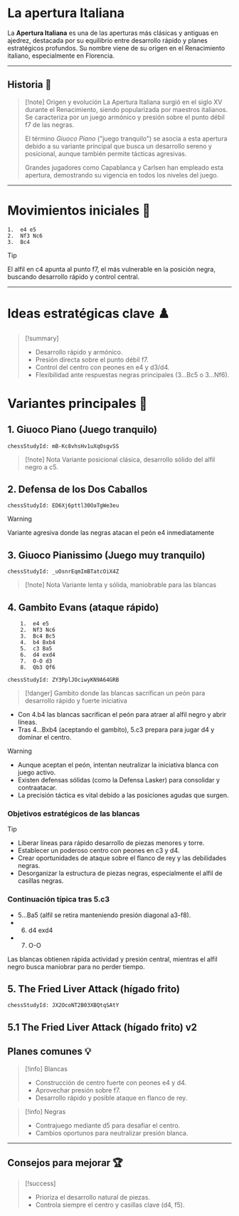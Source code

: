 # La apertura Italiana

La **Apertura Italiana** es una de las aperturas más clásicas y antiguas en ajedrez, destacada por su equilibrio entre desarrollo rápido y planes estratégicos profundos. Su nombre viene de su origen en el Renacimiento italiano, especialmente en Florencia.

---
## Historia 📜

> [!note] Origen y evolución
> La Apertura Italiana surgió en el siglo XV durante el Renacimiento, siendo popularizada por maestros italianos. Se caracteriza por un juego armónico y presión sobre el punto débil f7 de las negras.  
>  
> El término *Giuoco Piano* ("juego tranquilo") se asocia a esta apertura debido a su variante principal que busca un desarrollo sereno y posicional, aunque también permite tácticas agresivas.  
>  
> Grandes jugadores como Capablanca y Carlsen han empleado esta apertura, demostrando su vigencia en todos los niveles del juego.  

---
# Movimientos iniciales 🎯

	1.	e4 e5
	2.	Nf3 Nc6
	3.	Bc4

> [!tip]
El alfil en c4 apunta al punto f7, el más vulnerable en la posición negra, buscando desarrollo rápido y control central.

---

# Ideas estratégicas clave ♟️

> [!summary]  
> - Desarrollo rápido y armónico.  
> - Presión directa sobre el punto débil f7.  
> - Control del centro con peones en e4 y d3/d4.  
> - Flexibilidad ante respuestas negras principales (3…Bc5 o 3…Nf6).

# Variantes principales  🚀

## 1. Giuoco Piano (Juego tranquilo)

 ```chessStudy
chessStudyId: mB-Kc8vhsHv1uXqOsgvSS
``` 

> [!note] Nota
> Variante posicional clásica, desarrollo sólido del alfil negro a c5.

## 2. Defensa de los Dos Caballos

```chessStudy
chessStudyId: ED6Xj6pttl30OaTgWe3eu
```

> [!warning]
> Variante agresiva donde las negras atacan el peón e4 inmediatamente

## 3. Giuoco Pianissimo (Juego muy tranquilo)

```chessStudy
chessStudyId: _uOsnrEqmImBTatcOiX4Z
```

> [!note] Nota
>  Variante lenta y sólida, maniobrable para las blancas

## 4. Gambito Evans (ataque rápido)

```chessStudy
	1.	e4 e5
	2.	Nf3 Nc6
	3.	Bc4 Bc5
	4.	b4 Bxb4
	5.	c3 Ba5
	6.	d4 exd4
	7.	O-O d3
	8.	Qb3 Qf6
```
```chessStudy
chessStudyId: ZY3PplJOciwyKN9A64GRB
```

> [!danger]
> Gambito donde las blancas sacrifican un peón para desarrollo rápido y fuerte iniciativa

- Con 4.b4 las blancas sacrifican el peón para atraer al alfil negro y abrir líneas.
- Tras 4...Bxb4 (aceptando el gambito), 5.c3 prepara para jugar d4 y dominar el centro.

> [!warning]  
> - Aunque aceptan el peón, intentan neutralizar la iniciativa blanca con juego activo.  
> - Existen defensas sólidas (como la Defensa Lasker) para consolidar y contraatacar.  
> - La precisión táctica es vital debido a las posiciones agudas que surgen.

### Objetivos estratégicos de las blancas

> [!tip]  
> - Liberar líneas para rápido desarrollo de piezas menores y torre.  
> - Establecer un poderoso centro con peones en c3 y d4.  
> - Crear oportunidades de ataque sobre el flanco de rey y las debilidades negras.  
> - Desorganizar la estructura de piezas negras, especialmente el alfil de casillas negras.


### Continuación típica tras 5.c3

- 5...Ba5 (alfil se retira manteniendo presión diagonal a3-f8).  
- 6. d4 exd4  
- 7. O-O  

Las blancas obtienen rápida actividad y presión central, mientras el alfil negro busca maniobrar para no perder tiempo.

## 5. The Fried Liver Attack (hígado frito)

```chessStudy
chessStudyId: JX2OcoNT2B03XBQtqSAtY
```

## 5.1 The Fried Liver Attack (hígado frito) **v2**




## Planes comunes 💡

> [!info] Blancas  
> - Construcción de centro fuerte con peones e4 y d4.  
> - Aprovechar presión sobre f7.  
> - Desarrollo rápido y posible ataque en flanco de rey.

> [!info] Negras  
> - Contrajuego mediante d5 para desafiar el centro.  
> - Cambios oportunos para neutralizar presión blanca.

---

## Consejos para mejorar 🏆

> [!success]  
> - Prioriza el desarrollo natural de piezas.  
> - Controla siempre el centro y casillas clave (d4, f5). 

